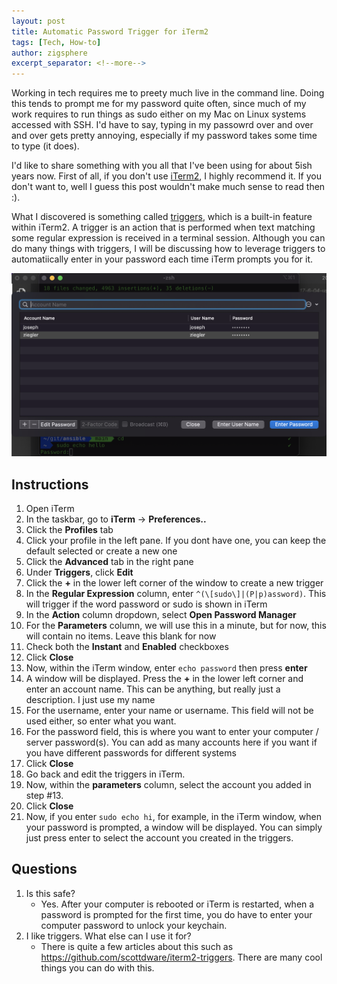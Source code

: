 ```yaml
---
layout: post
title: Automatic Password Trigger for iTerm2
tags: [Tech, How-to]
author: zigsphere
excerpt_separator: <!--more-->
---
```


Working in tech requires me to preety much live in the command line. Doing this tends to prompt me for my password quite often, since much of my work requires to run things as sudo either on my Mac on Linux systems accessed with SSH. I'd have to say, typing in my passowrd over and over and over gets pretty annoying, especially if my password takes some time to type (it does).

I'd like to share something with you all that I've been using for about 5ish years now. First of all, if you don't use [iTerm2](https://iterm2.com/), I highly recommend it. If you don't want to, well I guess this post wouldn't make much sense to read then :).

What I discovered is something called [triggers](https://iterm2.com/documentation-triggers.html), which is a built-in feature within iTerm2. A trigger is an action that is performed when text matching some regular expression is received in a terminal session. Although you can do many things with triggers, I will be discussing how to leverage triggers to automatiically enter in your password each time iTerm prompts you for it.

<center><img src="../assets/images/triggers/trigger.png" width="800" alt="Trigger"></center>

## Instructions

1. Open iTerm
2. In the taskbar, go to **iTerm** -> **Preferences..**
3. Click the **Profiles** tab
4. Click your profile in the left pane. If you dont have one, you can keep the default selected or create a new one
5. Click the **Advanced** tab in the right pane
6. Under **Triggers**, click **Edit**
7. Click the **+** in the lower left corner of the window to create a new trigger
8. In the **Regular Expression** column, enter `^(\[sudo\]|(P|p)assword)`. This will trigger if the word password or sudo is shown in iTerm
9. In the **Action** column dropdown, select **Open Password Manager**
10. For the **Parameters** column, we will use this in a minute, but for now, this will contain no items. Leave this blank for now
11. Check both the **Instant** and **Enabled** checkboxes
12. Click **Close**
12. Now, within the iTerm window, enter `echo password` then press **enter**
13. A window will be displayed. Press the **+** in the lower left corner and enter an account name. This can be anything, but really just a description. I just use my name
14. For the username, enter your name or username. This field will not be used either, so enter what you want. 
15. For the password field, this is where you want to enter your computer / server password(s). You can add as many accounts here if you want if you have different passwords for different systems
16. Click **Close**
17. Go back and edit the triggers in iTerm.
18. Now, within the **parameters** column, select the account you added in step #13.
19. Click **Close**
20. Now, if you enter `sudo echo hi`, for example, in the iTerm window, when your password is prompted, a window will be displayed. You can simply just press enter to select the account you created in the triggers.


## Questions
1. Is this safe?
    - Yes. After your computer is rebooted or iTerm is restarted, when a password is prompted for the first time, you do have to enter your computer password to unlock your keychain.
2. I like triggers. What else can I use it for?
    - There is quite a few articles about this such as https://github.com/scottdware/iterm2-triggers. There are many cool things you can do with this.